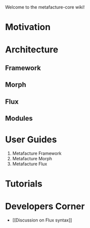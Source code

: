 Welcome to the metafacture-core wiki!


# Motivation

# Architecture

## Framework

## Morph

## Flux

## Modules

# User Guides
1. Metafacture Framework
2. Metafacture Morph
3. Metafacture Flux

# Tutorials

# Developers Corner

* [[Discussion on Flux syntax]]